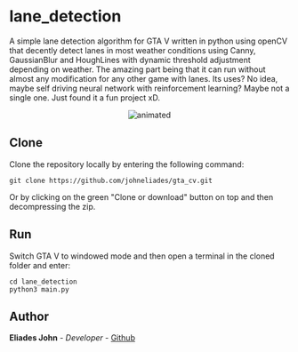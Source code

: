 # lane_detection

A simple lane detection algorithm for GTA V written in python using openCV that 
decently detect lanes in most weather conditions using Canny, GaussianBlur and 
HoughLines with dynamic threshold adjustment depending on weather. The amazing
part being that it can run without almost any modification for any other game 
with lanes. Its uses? No idea, maybe self driving neural network with reinforcement 
learning? Maybe not a single one. Just found it a fun project xD.

<p align="center">
  <img src="https://github.com/johneliades/gta_cv/blob/main/lane_detection/preview.gif" alt="animated" />
</p>

## Clone

Clone the repository locally by entering the following command:
```
git clone https://github.com/johneliades/gta_cv.git
```
Or by clicking on the green "Clone or download" button on top and then decompressing the zip.

## Run

Switch GTA V to windowed mode and then open a terminal in the cloned folder and enter:

```
cd lane_detection
python3 main.py
```

## Author

**Eliades John** - *Developer* - [Github](https://github.com/johneliades)
